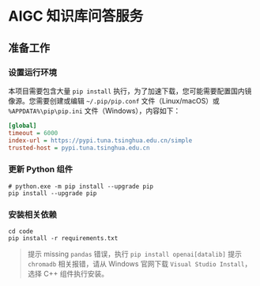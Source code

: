# AIGC 知识库问答服务

## 准备工作

### 设置运行环境

本项目需要包含大量 `pip install` 执行，为了加速下载，您可能需要配置国内镜像源。您需要创建或编辑 `~/.pip/pip.conf` 文件（Linux/macOS）或 `%APPDATA%\pip\pip.ini` 文件（Windows），内容如下：
```ini
[global]
timeout = 6000
index-url = https://pypi.tuna.tsinghua.edu.cn/simple
trusted-host = pypi.tuna.tsinghua.edu.cn
```


### 更新 Python 组件

```shell
# python.exe -m pip install --upgrade pip
pip install --upgrade pip
```

### 安装相关依赖

```shell
cd code
pip install -r requirements.txt
```

> 提示 missing `pandas` 错误，执行 `pip install openai[datalib]`
> 提示 `chromadb` 相关报错，请从 Windows 官网下载 `Visual Studio Install`，选择 C++ 组件执行安装。






